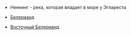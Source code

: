 * Неннинг - река, которая впадает в море у Эглареста


*   [Белерианд](index.md)
*   [Восточный Белерианд](Восточный%20Белерианд.md)
